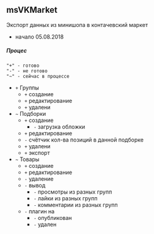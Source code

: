 ## msVKMarket

Экспорт данных из минишопа в контачевский маркет

 - начало 05.08.2018

##### Процес
    "+" - готово    
    "-" - не готово
    "~" - сейчас в процессе
 - `+` Группы
    - `+` cоздание
    - `+` редактирование
    - `+` удалени
 - `~` Подборки
    - `+` создание
        - `-` загрузка обложки
    - `+` редактирование
    - `-` счётчик кол-ва позиций в данной подборке
    - `+` удалени
    - `+` экспорт 
 - `~` Товары
    - `+` создание 
    - `+` редактирование 
    - `-` удаление
    - `-` вывод
        - `-` просмотры из разных групп
        - `-` лайки из разных групп
        - `-` комментарии из разных групп
    - `-` плагин на
        - `-` опубликован
        - `-` удален

 
    
 